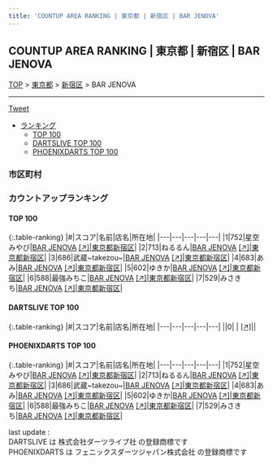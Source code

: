 ```yaml
---
title: 'COUNTUP AREA RANKING | 東京都 | 新宿区 | BAR JENOVA'
---
```

## COUNTUP AREA RANKING | 東京都 | 新宿区 | BAR JENOVA

[TOP](/darts/rank/) > [東京都](/darts/rank/東京都/) > [新宿区](/darts/rank/東京都/新宿区/) > BAR JENOVA

___

<a href="https://twitter.com/share?ref_src=twsrc%5Etfw" data-text="COUNTUP AREA RANKING | 東京都新宿区BAR JENOVA" class="twitter-share-button" data-hashtags="DARTSLIVE,PHOENIXDARTS,darts,ダーツ" data-show-count="false">Tweet</a>

* [ランキング](#カウントアップランキング)
    * [TOP 100](#top-100)
    * [DARTSLIVE TOP 100](#dartslive-top-100)
    * [PHOENIXDARTS TOP 100](#phoenixdarts-top-100)

### 市区町村

<ul>

</ul>

### カウントアップランキング

#### TOP 100



{:.table-ranking}
|#|スコア|名前|店名|所在地|
|---|---|---|---|---|
|1|752|<span class="rank-name-pd">星空みやび</span>|<a href="/darts/rank/shops/95955.html">BAR JENOVA</a> <a href="https://vs.phoenixdarts.com/jp/shop/shopDetailInfo/s_95955?s_seq=95955">[↗]</a>|<a href="/darts/rank/東京都/新宿区">東京都新宿区</a>|
|2|713|<span class="rank-name-pd">ねるるん</span>|<a href="/darts/rank/shops/95955.html">BAR JENOVA</a> <a href="https://vs.phoenixdarts.com/jp/shop/shopDetailInfo/s_95955?s_seq=95955">[↗]</a>|<a href="/darts/rank/東京都/新宿区">東京都新宿区</a>|
|3|686|<span class="rank-name-pd">武蔵~takezou~</span>|<a href="/darts/rank/shops/95955.html">BAR JENOVA</a> <a href="https://vs.phoenixdarts.com/jp/shop/shopDetailInfo/s_95955?s_seq=95955">[↗]</a>|<a href="/darts/rank/東京都/新宿区">東京都新宿区</a>|
|4|683|<span class="rank-name-pd">あみ</span>|<a href="/darts/rank/shops/95955.html">BAR JENOVA</a> <a href="https://vs.phoenixdarts.com/jp/shop/shopDetailInfo/s_95955?s_seq=95955">[↗]</a>|<a href="/darts/rank/東京都/新宿区">東京都新宿区</a>|
|5|602|<span class="rank-name-pd">ゆきか</span>|<a href="/darts/rank/shops/95955.html">BAR JENOVA</a> <a href="https://vs.phoenixdarts.com/jp/shop/shopDetailInfo/s_95955?s_seq=95955">[↗]</a>|<a href="/darts/rank/東京都/新宿区">東京都新宿区</a>|
|6|588|<span class="rank-name-pd">最強みちこ</span>|<a href="/darts/rank/shops/95955.html">BAR JENOVA</a> <a href="https://vs.phoenixdarts.com/jp/shop/shopDetailInfo/s_95955?s_seq=95955">[↗]</a>|<a href="/darts/rank/東京都/新宿区">東京都新宿区</a>|
|7|529|<span class="rank-name-pd">みさきち</span>|<a href="/darts/rank/shops/95955.html">BAR JENOVA</a> <a href="https://vs.phoenixdarts.com/jp/shop/shopDetailInfo/s_95955?s_seq=95955">[↗]</a>|<a href="/darts/rank/東京都/新宿区">東京都新宿区</a>|


#### DARTSLIVE TOP 100



{:.table-ranking}
|#|スコア|名前|店名|所在地|
|---|---|---|---|---|
||0|<span class="rank-name-dl"> </span>|<a href="/darts/rank/shops/.html"></a> <a href="">[↗]</a>|<a href="/darts/rank//"></a>|


#### PHOENIXDARTS TOP 100



{:.table-ranking}
|#|スコア|名前|店名|所在地|
|---|---|---|---|---|
|1|752|<span class="rank-name-pd">星空みやび</span>|<a href="/darts/rank/shops/95955.html">BAR JENOVA</a> <a href="https://vs.phoenixdarts.com/jp/shop/shopDetailInfo/s_95955?s_seq=95955">[↗]</a>|<a href="/darts/rank/東京都/新宿区">東京都新宿区</a>|
|2|713|<span class="rank-name-pd">ねるるん</span>|<a href="/darts/rank/shops/95955.html">BAR JENOVA</a> <a href="https://vs.phoenixdarts.com/jp/shop/shopDetailInfo/s_95955?s_seq=95955">[↗]</a>|<a href="/darts/rank/東京都/新宿区">東京都新宿区</a>|
|3|686|<span class="rank-name-pd">武蔵~takezou~</span>|<a href="/darts/rank/shops/95955.html">BAR JENOVA</a> <a href="https://vs.phoenixdarts.com/jp/shop/shopDetailInfo/s_95955?s_seq=95955">[↗]</a>|<a href="/darts/rank/東京都/新宿区">東京都新宿区</a>|
|4|683|<span class="rank-name-pd">あみ</span>|<a href="/darts/rank/shops/95955.html">BAR JENOVA</a> <a href="https://vs.phoenixdarts.com/jp/shop/shopDetailInfo/s_95955?s_seq=95955">[↗]</a>|<a href="/darts/rank/東京都/新宿区">東京都新宿区</a>|
|5|602|<span class="rank-name-pd">ゆきか</span>|<a href="/darts/rank/shops/95955.html">BAR JENOVA</a> <a href="https://vs.phoenixdarts.com/jp/shop/shopDetailInfo/s_95955?s_seq=95955">[↗]</a>|<a href="/darts/rank/東京都/新宿区">東京都新宿区</a>|
|6|588|<span class="rank-name-pd">最強みちこ</span>|<a href="/darts/rank/shops/95955.html">BAR JENOVA</a> <a href="https://vs.phoenixdarts.com/jp/shop/shopDetailInfo/s_95955?s_seq=95955">[↗]</a>|<a href="/darts/rank/東京都/新宿区">東京都新宿区</a>|
|7|529|<span class="rank-name-pd">みさきち</span>|<a href="/darts/rank/shops/95955.html">BAR JENOVA</a> <a href="https://vs.phoenixdarts.com/jp/shop/shopDetailInfo/s_95955?s_seq=95955">[↗]</a>|<a href="/darts/rank/東京都/新宿区">東京都新宿区</a>|


<div class="footer border-top border-gray-light mt-5 pt-3 text-right text-gray">
    last update : <span style="font-weight: italic" id="foot_last_modified"></span><br />
    DARTSLIVE は 株式会社ダーツライブ社 の登録商標です<br />
    PHOENIXDARTS は フェニックスダーツジャパン株式会社 の登録商標です<br />
</div>

<script src="https://cdnjs.cloudflare.com/ajax/libs/jquery.tablesorter/2.31.3/js/jquery.tablesorter.min.js" integrity="sha512-qzgd5cYSZcosqpzpn7zF2ZId8f/8CHmFKZ8j7mU4OUXTNRd5g+ZHBPsgKEwoqxCtdQvExE5LprwwPAgoicguNg==" crossorigin="anonymous" referrerpolicy="no-referrer"></script>
<link rel="stylesheet" href="https://cdnjs.cloudflare.com/ajax/libs/jquery.tablesorter/2.31.3/css/theme.default.min.css" integrity="sha512-wghhOJkjQX0Lh3NSWvNKeZ0ZpNn+SPVXX1Qyc9OCaogADktxrBiBdKGDoqVUOyhStvMBmJQ8ZdMHiR3wuEq8+w==" crossorigin="anonymous" referrerpolicy="no-referrer" />
<script>
$(function() {
    $(".table-ranking").tablesorter({sortList:[[0, 0]]});
    $("#foot_last_modified").text(formatDate(new Date(document.lastModified), 'yyyy-MM-dd HH:mm:ss'));
});
</script>

<script async src="https://platform.twitter.com/widgets.js" charset="utf-8"></script>
